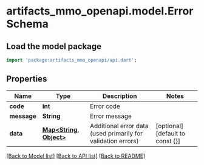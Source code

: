 # artifacts_mmo_openapi.model.ErrorSchema

## Load the model package
```dart
import 'package:artifacts_mmo_openapi/api.dart';
```

## Properties
Name | Type | Description | Notes
------------ | ------------- | ------------- | -------------
**code** | **int** | Error code | 
**message** | **String** | Error message | 
**data** | [**Map<String, Object>**](Object.md) | Additional error data (used primarily for validation errors) | [optional] [default to const {}]

[[Back to Model list]](../README.md#documentation-for-models) [[Back to API list]](../README.md#documentation-for-api-endpoints) [[Back to README]](../README.md)


